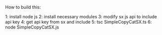 How to build this:

1: install node js
2: install necessary modules
3: modify sx js api to include api key 
4: get api key from sx and include
5: tsc SimpleCopyCatSX.ts
6: node SimpleCopyCatSX.js